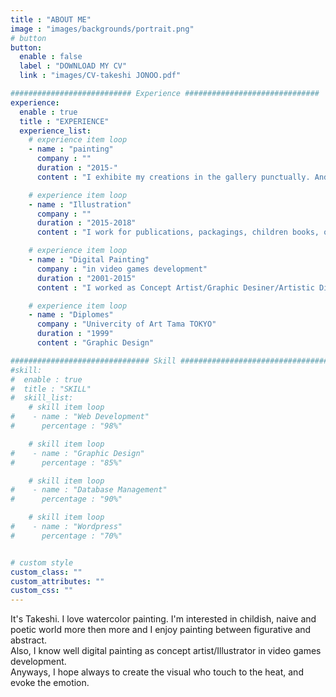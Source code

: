 ```yaml
---
title : "ABOUT ME"
image : "images/backgrounds/portrait.png"
# button
button:
  enable : false
  label : "DOWNLOAD MY CV"
  link : "images/CV-takeshi JONOO.pdf"

########################### Experience ##############################
experience:
  enable : true
  title : "EXPERIENCE"
  experience_list:
    # experience item loop
    - name : "painting"
      company : ""
      duration : "2015-"
      content : "I exhibite my creations in the gallery punctually. And I create the paintings by order too."

    # experience item loop
    - name : "Illustration"
      company : ""
      duration : "2015-2018"
      content : "I work for publications, packagings, children books, or web sites."

    # experience item loop
    - name : "Digital Painting"
      company : "in video games development"
      duration : "2001-2015"
      content : "I worked as Concept Artist/Graphic Desiner/Artistic Director in some projects of video game, oftenly of the Fantasy world."

    # experience item loop
    - name : "Diplomes"
      company : "Univercity of Art Tama TOKYO"
      duration : "1999"
      content : "Graphic Design"

############################### Skill #################################
#skill:
#  enable : true
#  title : "SKILL"
#  skill_list:
    # skill item loop
#    - name : "Web Development"
#      percentage : "98%"

    # skill item loop
#    - name : "Graphic Design"
#      percentage : "85%"

    # skill item loop
#    - name : "Database Management"
#      percentage : "90%"

    # skill item loop
#    - name : "Wordpress"
#      percentage : "70%"


# custom style
custom_class: ""
custom_attributes: ""
custom_css: ""
---
```


It's Takeshi. I love watercolor painting. I'm interested in childish, naive and poetic world more then more and I enjoy painting between figurative and abstract.<br>
Also, I know well digital painting as concept artist/Illustrator in video games development.<br>
Anyways, I hope always to create the visual who touch to the heat, and evoke the emotion.
